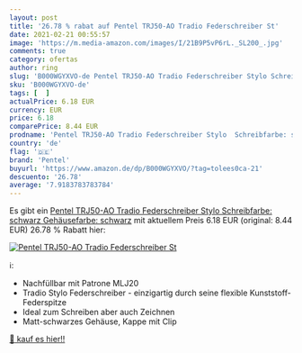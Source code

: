 ```yaml
---
layout: post
title: '26.78 % rabat auf Pentel TRJ50-AO Tradio Federschreiber St'
date: 2021-02-21 00:55:57
image: 'https://m.media-amazon.com/images/I/21B9P5vP6rL._SL200_.jpg'
comments: true
category: ofertas
author: ring
slug: 'B000WGYXVO-de Pentel TRJ50-AO Tradio Federschreiber Stylo Schreibfarbe:...'
sku: 'B000WGYXVO-de'
tags: [  ]
actualPrice: 6.18 EUR
currency: EUR
price: 6.18
comparePrice: 8.44 EUR
prodname: 'Pentel TRJ50-AO Tradio Federschreiber Stylo  Schreibfarbe: schwarz  Gehäusefarbe: schwarz'
country: 'de'
flag: '🇩🇪'
brand: 'Pentel'
buyurl: 'https://www.amazon.de/dp/B000WGYXVO/?tag=tolees0ca-21'
descuento: '26.78'
average: '7.9183783783784'
---
```


Es gibt ein [Pentel TRJ50-AO Tradio Federschreiber Stylo  Schreibfarbe: schwarz  Gehäusefarbe: schwarz](https://www.amazon.de/dp/B000WGYXVO/?tag=tolees0ca-21) mit aktuellem Preis 6.18 EUR (original: 8.44 EUR) 26.78 % Rabatt hier:

[![Pentel TRJ50-AO Tradio Federschreiber St](https://m.media-amazon.com/images/I/21B9P5vP6rL._SL200_.jpg)](https://www.amazon.de/dp/B000WGYXVO/?tag=tolees0ca-21)

ℹ️:

- Nachfüllbar mit Patrone MLJ20
- Tradio Stylo Federschreiber - einzigartig durch seine flexible Kunststoff-Federspitze
- Ideal zum Schreiben aber auch Zeichnen
- Matt-schwarzes Gehäuse, Kappe mit Clip

[🛒 kauf es hier!!](https://www.amazon.de/dp/B000WGYXVO/?tag=tolees0ca-21)
